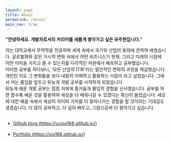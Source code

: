 ```yaml
---
layout: page
title: About
permalink: /about/
main_nav: true
---
```

<!--
![alt text]({{ site.baseurl }}/assets/profile-placeholder.gif "Profile Picture"){:.profile}
-->

<b>"안녕하세요. 개발자로서의 커리어를 새롭게 쌓아가고 싶은 유주현입니다."</b><br>

저는 대학교에서 무역학을 전공하며 세계 속에서 국가와 산업의 동태에 관하여 배웠습니다. 글로벌화와 같은 거시적 변화 속에서 어떤 비즈니스가 현재, 그리고 미래의 시점에 어떤 이익을 가지고 올 수 있는지를 다각적인 차원에서 예측하고 공부했습니다.<br>
이러한 공부를 하다보니, '모든 산업의 IT화'라는 필연적인 변화의 과정을 체감했습니다. 개인인 저도 그 변화들을 보다 내밀히 이해하고 활용하는 사람이 되고 싶었습니다. 그래서 저는 졸업을 앞두고 뒤늦게 개발 공부를 시작하게 되었습니다.<br>
뒤늦게 배운 개발 공부는 점점 저에게 즐거움과 몰입의 경험을 선사했습니다. 공부를 하면 할수록 배운 것을 활용하여 세상을 더 배워나갈 수 있겠다는 확신이 들었습니다. 세상에 대한 배움 속에서 세상의 의미와 가치를 더 찾아나가는 경험을 할 것이라는 기대감도 생겼습니다.
더 많이 공부하고, 더 깊이 배우고, 그럼으로써 더 찾아가고 싶습니다.
<br><br>

<!--
어떤 공부

어떤 프로젝트
이것만 따로 새로운 페이지 만들어서 링크 추가하기.

개발블로그 포스팅과 유튜브
-->
* <a href="https://yujoo168.github.io/">Github blog  (https://yujoo168.github.io/)</a>
<br><br>
* <a href="https://joo168.github.io/">Portfolio  (https://joo168.github.io/)</a>
